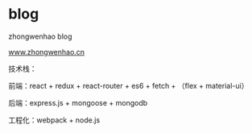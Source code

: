 # blog
zhongwenhao  blog

www.zhongwenhao.cn

技术栈：

前端：react + redux + react-router + es6 + fetch + （flex + material-ui）

后端：express.js + mongoose + mongodb 

工程化：webpack + node.js
